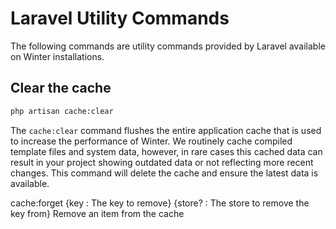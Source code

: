 # Laravel Utility Commands

The following commands are utility commands provided by Laravel available on Winter installations.

## Clear the cache

```bash
php artisan cache:clear
```

The `cache:clear` command flushes the entire application cache that is used to increase the performance of Winter. We routinely cache compiled template files and system data, however, in rare cases this cached data can result in your project showing outdated data or not reflecting more recent changes. This command will delete the cache and ensure the latest data is available.

cache:forget {key : The key to remove} {store? : The store to remove the key from}
Remove an item from the cache
